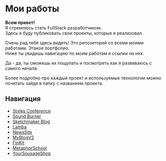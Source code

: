 

# Мои работы



**Всем привет!** \
Я стремлюсь стать FullStack разработчиком. \
Здесь я буду публиковать свои проекты, которые я реализовал.


Очень рад тебя здесь видеть! Это репозиторий со всеми моими работами. Этакое портфолио. \
Ниже ты увидишь навигацию по моим работам и ссылки на них. 


Да - да, ты сможешь их пощупать и посмотреть как я развиваюсь с самого начала.


Более подробно про каждый проект и используемые технологии можно почитать зайдя в папку с названием проекта.


## Навигация


* [Styles Conference](https://pkmstudio.github.io/works/1_StylesConference "Моя самая первая работа")
* [Sound Burner](https://pkmstudio.github.io/works/2_SoundBurner "Моя вторая работа")
* [Sketchmaker Blog](https://pkmstudio.github.io/works/3_SketchmakerBlog "Моя первая адаптивная работа")
* [Lamba](https://pkmstudio.github.io/works/4_Lamba "Сайт посвященный гонкам")
* [NewsSite](https://pkmstudio.github.io/works/5_NewsSite "Сайт посвященный новостям")
* [MyBlogV2](https://pkmstudio.github.io/works/6_MyBlogV2 "Мой личный блог")
* [FinKit](https://pkmstudio.github.io/works/7_FinKit "Сайт инвестиционных сервисов")
* [MetaphorSchool](https://pkmstudio.github.io/works/8_MetaphorSchool "Сайт детской школы")
* [YourSousageShop](https://pkmstudio.github.io/works/9_YourSousage "Сайт Магазина Своя Колбаса")
